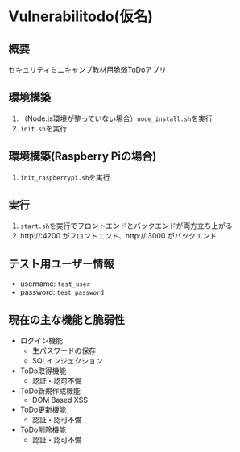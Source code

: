 # Vulnerabilitodo(仮名)
## 概要
セキュリティミニキャンプ教材用脆弱ToDoアプリ

## 環境構築
1. （Node.js環境が整っていない場合）`node_install.sh`を実行
2. `init.sh`を実行

## 環境構築(Raspberry Piの場合)
1. `init_raspberrypi.sh`を実行

## 実行
1. `start.sh`を実行でフロントエンドとバックエンドが両方立ち上がる
2. http://<hostname>:4200 がフロントエンド、http://<hostname>:3000 がバックエンド

## テスト用ユーザー情報
- username: `test_user`
- password: `test_password`

## 現在の主な機能と脆弱性
- ログイン機能
  - 生パスワードの保存
  - SQLインジェクション
- ToDo取得機能
  - 認証・認可不備
- ToDo新規作成機能
  - DOM Based XSS
- ToDo更新機能
  - 認証・認可不備
- ToDo削除機能
  - 認証・認可不備